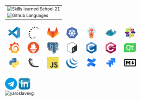 <table>
  <tr>
    <td>
      <img alt="Skills learned School 21" src="https://skills.yaroslavevg.ru/?theme=dark" />
    </td>
  </tr>
  <tr>
    <td>
      <img height="260px" alt="Github Languages" src="https://top-langs.yaroslavevg.ru/top-langs/?username=yaroslavevg&layout=compact&langs_count=80&theme=vision-friendly-dark" />
    </td>
  </tr>
</table>


<div style="display:flex; flex-wrap:wrap; gap:10px; padding:10px;">
 <img src="misc/badges/vscode.svg" title="vscode" alt="vscode" width="40" height="40"/>&nbsp
  <img src="misc/badges/ssh.svg" title="ssh" alt="ssh" width="40" height="40"/>&nbsp
  <img src="misc/badges/gitlab.svg" title="gitlab" alt="gitlab" width="40" height="40"/>&nbsp
  <img src="misc/badges/kubernetes.svg" title="kubernetes" alt="kubernetes" width="40" height="40"/>&nbsp
  <img src="misc/badges/argocd.svg" title="argocd" alt="argocd" width="40" height="40"/>&nbsp
  <img src="misc/badges/docker.svg" title="docker" alt="docker" width="40" height="40"/>&nbsp
  <img src="misc/badges/centos.svg" title="centos" alt="centos" width="40" height="40"/>&nbsp
  <img src="misc/badges/grafana.svg" title="grafana" alt="grafana" width="40" height="40"/>&nbsp
  <img src="misc/badges/prometheus.svg" title="prometheus" alt="prometheus" width="40" height="40"/>&nbsp
  <img src="misc/badges/postgresql.svg" title="postgresql" alt="postgresql" width="40" height="40"/>&nbsp
  <img src="misc/badges/bash.svg" title="bash" alt="bash" width="40" height="40"/>&nbsp
  <img src="misc/badges/c.svg" title="c" alt="c" width="40" height="40"/>&nbsp
  <img src="misc/badges/cplusplus.svg" title="cplusplus" alt="cplusplus" width="40" height="40"/>&nbsp
  <img src="misc/badges/qt.svg" title="qt" alt="qt" width="40" height="40"/>&nbsp
  <img src="misc/badges/python.svg" title="python" alt="python" width="40" height="40"/>&nbsp
  <img src="misc/badges/flask.svg" title="flask" alt="flask" width="40" height="40"/>&nbsp
  <img src="misc/badges/javascript.svg" title="javascript" alt="javascript" width="40" height="40"/>&nbsp
  <img src="misc/badges/jquery.svg" title="jquery" alt="jquery" width="40" height="40"/>&nbsp
  <img src="misc/badges/confluence.svg" title="confluence" alt="confluence" width="40" height="40"/>&nbsp
  <img src="misc/badges/jira.svg" title="jira" alt="jira" width="40" height="40"/>&nbsp
  <img src="misc/badges/markdown.svg" title="markdown" alt="markdown" width="40" height="40"/>&nbsp
</div>

<div id="badges" style="margin-top:20px;">
  <a href="https://t.me/yaroslavevg" target="_blank">
    <img src="misc/images/telegram.png" width="40" height="40" alt="Перейти в Telegram"/>
  </a>
  
  <a href="https://www.linkedin.com/in/yaroslavevg" target="_blank">
    <img src="misc/badges/linkedin.png" width="40" height="40" alt="Перейти в LinkedIn"/>
  </a>
  
  <br>
  <img src="https://komarev.com/ghpvc/?username=yaroslavevg&label=Profile%20views&color=0e75b6&style=plastic" alt="yaroslavevg"/>
</div>
